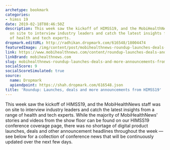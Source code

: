```yaml
---
archetype: bookmark
categories:
- himss 19
date: 2019-02-18T08:46:50Z
description: This week saw the kickoff of HIMSS19, and the MobiHealthNews staff was
  on site to interview industry leaders and catch the latest insights from a range
  of health and tech experts.
dropmark.editURL: http://radhikan.dropmark.com/616548/18004474
featuredImage: /img/content/post/mobihealthnews-roundup-launches-deals-and-more-announcements-from-himss19.jpg
link: https://www.mobihealthnews.com/content/roundup-launches-deals-and-more-announcements-himss19
linkBrand: mobihealthnews.com
slug: mobihealthnews-roundup-launches-deals-and-more-announcements-from-himss19
socialScore: 9
socialScoreSimulated: true
source:
  name: Dropmark
  apiendpoint: https://shah.dropmark.com/616548.json
title: 'Roundup: Launches, deals and more announcements from HIMSS19'
---
```

This week saw the kickoff of HIMSS19, and the MobiHealthNews staff was on site to interview industry leaders and catch the latest insights from a range of health and tech experts. While the majority of MobiHealthNews' stories and videos from the show floor can be found on our HIMSS19 conference coverage page, there was no shortage of digital product launches, deals and other announcement headlines throughout the week — see below for a collection of conference news that will be continuously updated over the next few days.

